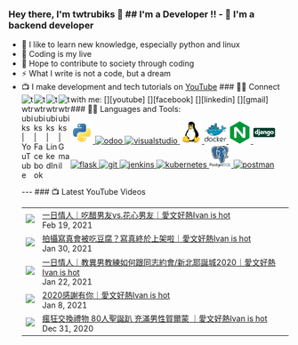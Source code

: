 ### Hey there, I'm twtrubiks 👋 ## I'm a Developer !! - 🔭 I'm a backend developer
- 🌱 I like to learn new knowledge, especially python and linux
- 👯 Coding is my live
- 🥅 Hope to contribute to society through coding
- ⚡ What I write is not a code, but a dream
- 📺 I make development and tech tutorials on [YouTube](https://www.youtube.com/user/blue524326) ### 🙋‍♂️ Connect with me: [<img align="left" alt="twtrubiks | YouTube" width="22px" src="https://cdn.jsdelivr.net/npm/simple-icons@v3/icons/youtube.svg" />][youtube]
[<img align="left" alt="twtrubiks | Facebook" width="22px" src="https://cdn.jsdelivr.net/npm/simple-icons@v3/icons/facebook.svg" />][facebook]
[<img align="left" alt="twtrubiks | LinkedIn" width="22px" src="https://cdn.jsdelivr.net/npm/simple-icons@v3/icons/linkedin.svg" />][linkedin]
[<img align="left" alt="twtrubiks | Gmail" width="22px" src="https://cdn.jsdelivr.net/npm/simple-icons@v3/icons/gmail.svg" />][gmail] <br /> ### 👨‍💻 Languages and Tools: <p align="left"> <a href="https://www.python.org" target="_blank"> <img src="https://raw.githubusercontent.com/devicons/devicon/master/icons/python/python-original.svg" alt="python" width="40" height="40"/> <a href="https://www.odoo.com/" target="_blank"> <img src="https://upload.wikimedia.org/wikipedia/commons/thumb/5/50/Odoo_logo.svg/320px-Odoo_logo.svg.png" alt="odoo" width="65" height="40"/> </a> <a href="https://code.visualstudio.com/" target="_blank"> <img src="https://upload.wikimedia.org/wikipedia/commons/thumb/9/9a/Visual_Studio_Code_1.35_icon.svg/240px-Visual_Studio_Code_1.35_icon.svg.png" alt="visualstudio" width="40" height="40"/> </a> <a href="https://www.linux.org/" target="_blank"> <img src="https://raw.githubusercontent.com/devicons/devicon/master/icons/linux/linux-original.svg" alt="linux" width="40" height="40"/> <a href="https://www.docker.com/" target="_blank"> <img src="https://raw.githubusercontent.com/devicons/devicon/master/icons/docker/docker-original-wordmark.svg" alt="docker" width="40" height="40"/> </a> </a> <a href="https://www.nginx.com" target="_blank"> <img src="https://raw.githubusercontent.com/devicons/devicon/master/icons/nginx/nginx-original.svg" alt="nginx" width="40" height="40"/> </a> </a> <a href="https://www.djangoproject.com/" target="_blank"> <img src="https://raw.githubusercontent.com/devicons/devicon/master/icons/django/django-original.svg" alt="django" width="40" height="40"/> </a> <a href="https://flask.palletsprojects.com/" target="_blank"> <img src="https://www.vectorlogo.zone/logos/pocoo_flask/pocoo_flask-icon.svg" alt="flask" width="40" height="40"/> </a> <a href="https://git-scm.com/" target="_blank"> <img src="https://www.vectorlogo.zone/logos/git-scm/git-scm-icon.svg" alt="git" width="40" height="40"/> </a> <a href="https://www.jenkins.io" target="_blank"> <img src="https://www.vectorlogo.zone/logos/jenkins/jenkins-icon.svg" alt="jenkins" width="40" height="40"/> </a> <a href="https://kubernetes.io" target="_blank"> <img src="https://www.vectorlogo.zone/logos/kubernetes/kubernetes-icon.svg" alt="kubernetes" width="40" height="40"/> </a> <a href="https://www.postgresql.org" target="_blank"> <img src="https://raw.githubusercontent.com/devicons/devicon/master/icons/postgresql/postgresql-original-wordmark.svg" alt="postgresql" width="40" height="40"/> </a> <a href="https://postman.com" target="_blank"> <img src="https://www.vectorlogo.zone/logos/getpostman/getpostman-icon.svg" alt="postman" width="40" height="40"/> </a> </p> <br /> --- ### 📺 Latest YouTube Videos <table> <tbody>
<!-- YOUTUBE:START --><tr><td><a href="https://www.youtube.com/watch?v=3oRX2OvthhY"><img width="140px" src="https://i.ytimg.com/vi/3oRX2OvthhY/mqdefault.jpg"></a></td>
<td><a href="https://www.youtube.com/watch?v=3oRX2OvthhY">一日情人｜吃醋男友vs.花心男友｜愛文好熱Ivan is hot</a><br/>Feb 19, 2021</td></tr>
<tr><td><a href="https://www.youtube.com/watch?v=__TOZ9D4-h4"><img width="140px" src="https://i.ytimg.com/vi/__TOZ9D4-h4/mqdefault.jpg"></a></td>
<td><a href="https://www.youtube.com/watch?v=__TOZ9D4-h4">拍攝寫真會被吃豆腐？寫真終於上架啦｜愛文好熱Ivan is hot</a><br/>Jan 30, 2021</td></tr>
<tr><td><a href="https://www.youtube.com/watch?v=f7K8xzA4yGs"><img width="140px" src="https://i.ytimg.com/vi/f7K8xzA4yGs/mqdefault.jpg"></a></td>
<td><a href="https://www.youtube.com/watch?v=f7K8xzA4yGs">一日情人｜教異男教練如何跟同志約會/新北耶誕城2020｜愛文好熱Ivan is hot</a><br/>Jan 22, 2021</td></tr>
<tr><td><a href="https://www.youtube.com/watch?v=2_I_EE4jN2Y"><img width="140px" src="https://i.ytimg.com/vi/2_I_EE4jN2Y/mqdefault.jpg"></a></td>
<td><a href="https://www.youtube.com/watch?v=2_I_EE4jN2Y">2020感謝有你｜愛文好熱Ivan is hot</a><br/>Jan 8, 2021</td></tr>
<tr><td><a href="https://www.youtube.com/watch?v=3xEUTrcBds8"><img width="140px" src="https://i.ytimg.com/vi/3xEUTrcBds8/mqdefault.jpg"></a></td>
<td><a href="https://www.youtube.com/watch?v=3xEUTrcBds8">瘋狂交換禮物 80人聖誕趴 充滿男性賀爾蒙 ｜愛文好熱Ivan is hot</a><br/>Dec 31, 2020</td></tr>
<!-- YOUTUBE:END --> </tbody>

